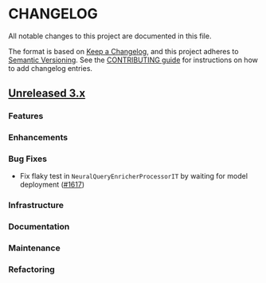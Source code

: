 # CHANGELOG
All notable changes to this project are documented in this file.

The format is based on [Keep a Changelog](https://keepachangelog.com/en/1.0.0/), and this project adheres to [Semantic Versioning](https://semver.org/spec/v2.0.0.html). See the [CONTRIBUTING guide](./CONTRIBUTING.md#Changelog) for instructions on how to add changelog entries.

## [Unreleased 3.x](https://github.com/opensearch-project/neural-search/compare/main...HEAD)

### Features

### Enhancements

### Bug Fixes
- Fix flaky test in `NeuralQueryEnricherProcessorIT` by waiting for model deployment ([#1617](https://github.com/opensearch-project/neural-search/pull/1617))

### Infrastructure

### Documentation

### Maintenance

### Refactoring
